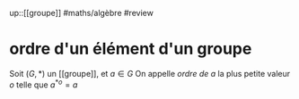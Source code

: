 up::[[groupe]]
#maths/algèbre #review 
# ordre d'un élément d'un groupe

Soit $(G,*)$ un [[groupe]], et $a\in G$
On appelle _ordre de $a$_ la plus petite valeur $o$ telle que $a^{*o}=a$

